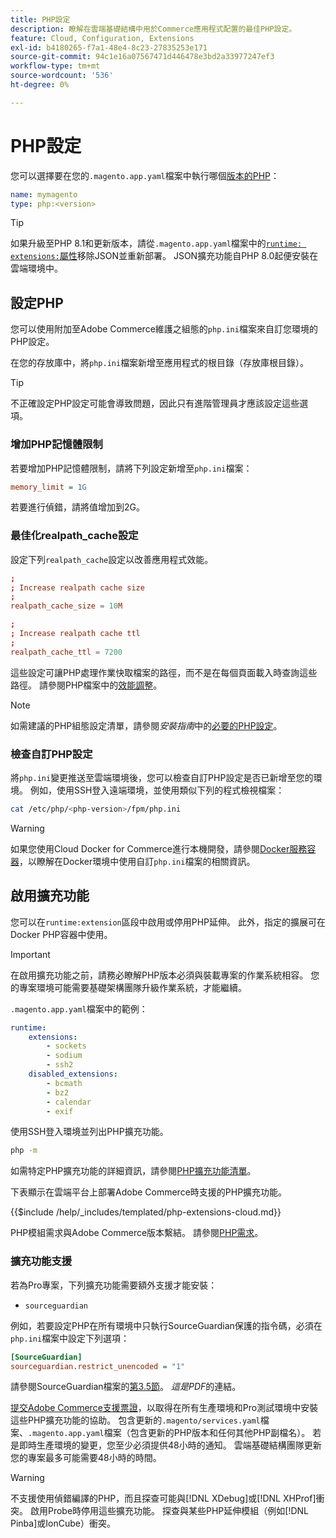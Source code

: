 ```yaml
---
title: PHP設定
description: 瞭解在雲端基礎結構中用於Commerce應用程式配置的最佳PHP設定。
feature: Cloud, Configuration, Extensions
exl-id: b4180265-f7a1-48e4-8c23-27835253e171
source-git-commit: 94c1e16a07567471d446478e3bd2a33977247ef3
workflow-type: tm+mt
source-wordcount: '536'
ht-degree: 0%

---
```


# PHP設定

您可以選擇要在您的`.magento.app.yaml`檔案中執行哪個[版本的PHP](https://experienceleague.adobe.com/docs/commerce-operations/installation-guide/system-requirements.html)：

```yaml
name: mymagento
type: php:<version>
```

>[!TIP]
>
>如果升級至PHP 8.1和更新版本，請從`.magento.app.yaml`檔案中的[`runtime: extensions:`屬性](properties.md#runtime)移除JSON並重新部署。 JSON擴充功能自PHP 8.0起便安裝在雲端環境中。

## 設定PHP

您可以使用附加至Adobe Commerce維護之組態的`php.ini`檔案來自訂您環境的PHP設定。

在您的存放庫中，將`php.ini`檔案新增至應用程式的根目錄（存放庫根目錄）。

>[!TIP]
>
>不正確設定PHP設定可能會導致問題，因此只有進階管理員才應該設定這些選項。

### 增加PHP記憶體限制

若要增加PHP記憶體限制，請將下列設定新增至`php.ini`檔案：

```ini
memory_limit = 1G
```

若要進行偵錯，請將值增加到2G。

### 最佳化realpath_cache設定

設定下列`realpath_cache`設定以改善應用程式效能。

```conf
;
; Increase realpath cache size
;
realpath_cache_size = 10M

;
; Increase realpath cache ttl
;
realpath_cache_ttl = 7200
```

這些設定可讓PHP處理作業快取檔案的路徑，而不是在每個頁面載入時查詢這些路徑。 請參閱PHP檔案中的[效能調整](https://www.php.net/manual/en/ini.core.php)。

>[!NOTE]
>
>如需建議的PHP組態設定清單，請參閱&#x200B;_安裝指南_&#x200B;中的[必要的PHP設定](https://experienceleague.adobe.com/docs/commerce-operations/installation-guide/prerequisites/php-settings.html)。

### 檢查自訂PHP設定

將`php.ini`變更推送至雲端環境後，您可以檢查自訂PHP設定是否已新增至您的環境。 例如，使用SSH登入遠端環境，並使用類似下列的程式檢視檔案：

```bash
cat /etc/php/<php-version>/fpm/php.ini
```

>[!WARNING]
>
>如果您使用Cloud Docker for Commerce進行本機開發，請參閱[Docker服務容器](https://developer.adobe.com/commerce/cloud-tools/docker/containers/service/#fpm-container)，以瞭解在Docker環境中使用自訂`php.ini`檔案的相關資訊。

## 啟用擴充功能

您可以在`runtime:extension`區段中啟用或停用PHP延伸。 此外，指定的擴展可在Docker PHP容器中使用。

>[!IMPORTANT]
>
>在啟用擴充功能之前，請務必瞭解PHP版本必須與裝載專案的作業系統相容。 您的專案環境可能需要基礎架構團隊升級作業系統，才能繼續。

`.magento.app.yaml`檔案中的範例：

```yaml
runtime:
    extensions:
        - sockets
        - sodium
        - ssh2
    disabled_extensions:
        - bcmath
        - bz2
        - calendar
        - exif
```

使用SSH登入環境並列出PHP擴充功能。

```bash
php -m
```

如需特定PHP擴充功能的詳細資訊，請參閱[PHP擴充功能清單](https://www.php.net/manual/en/extensions.alphabetical.php)。

下表顯示在雲端平台上部署Adobe Commerce時支援的PHP擴充功能。

{{$include /help/_includes/templated/php-extensions-cloud.md}}

PHP模組需求與Adobe Commerce版本繫結。 請參閱[PHP需求](https://experienceleague.adobe.com/docs/commerce-operations/installation-guide/prerequisites/php-settings.html)。

### 擴充功能支援

若為Pro專案，下列擴充功能需要額外支援才能安裝：

- `sourceguardian`

例如，若要設定PHP在所有環境中只執行SourceGuardian保護的指令碼，必須在`php.ini`檔案中設定下列選項：

```ini
[SourceGuardian]
sourceguardian.restrict_unencoded = "1"
```

請參閱SourceGuardian檔案的[第3.5節](https://sourceguardian.com/demofiles/files/SourceGuardian%20for%20Linux%20User%20Manual.pdf)。 _這是PDF_&#x200B;的連結。

[提交Adobe Commerce支援票證](https://experienceleague.adobe.com/docs/commerce-knowledge-base/kb/help-center-guide/magento-help-center-user-guide.html#submit-ticket)，以取得在所有生產環境和Pro測試環境中安裝這些PHP擴充功能的協助。 包含更新的`.magento/services.yaml`檔案、`.magento.app.yaml`檔案（包含更新的PHP版本和任何其他PHP副檔名）。 若是即時生產環境的變更，您至少必須提供48小時的通知。 雲端基礎結構團隊更新您的專案最多可能需要48小時的時間。

>[!WARNING]
>
>不支援使用偵錯編譯的PHP，而且探查可能與[!DNL XDebug]或[!DNL XHProf]衝突。 啟用Probe時停用這些擴充功能。 探查與某些PHP延伸模組（例如[!DNL Pinba]或IonCube）衝突。
